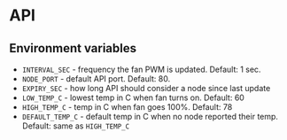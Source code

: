 # API
## Environment variables
- `INTERVAL_SEC` - frequency the fan PWM is updated. Default: 1 sec.
- `NODE_PORT` - default API port. Default: 80.
- `EXPIRY_SEC` - how long API should consider a node since last update
- `LOW_TEMP_C` - lowest temp in C when fan turns on. Default: 60
- `HIGH_TEMP_C` - temp in C when fan goes 100%. Default: 78
- `DEFAULT_TEMP_C` - default temp in C when no node reported their temp. Default: same as `HIGH_TEMP_C`